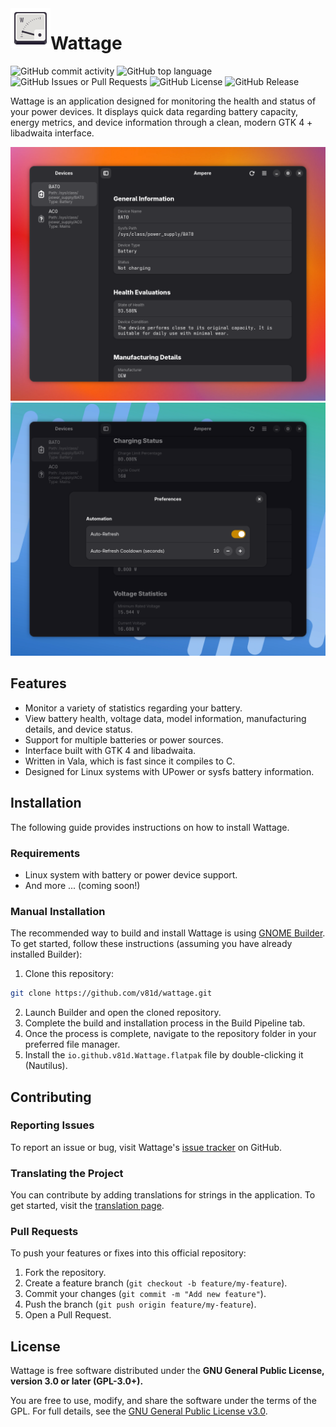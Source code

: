 <img align="left" src="data/icons/hicolor/scalable/apps/io.github.v81d.Wattage.svg" alt="drawing" width="64"/> 

# Wattage

![GitHub commit activity](https://img.shields.io/github/commit-activity/w/v81d/wattage)
![GitHub top language](https://img.shields.io/github/languages/top/v81d/wattage)
![GitHub Issues or Pull Requests](https://img.shields.io/github/issues/v81d/wattage)
![GitHub License](https://img.shields.io/github/license/v81d/wattage)
![GitHub Release](https://img.shields.io/github/v/release/v81d/wattage)

Wattage is an application designed for monitoring the health and status of your power devices. It displays quick data regarding battery capacity, energy metrics, and device information through a clean, modern GTK 4 + libadwaita interface.

![Home page screenshot](demo/screenshot_0.png)
![Preferences page screenshot](demo/screenshot_1.png)

## Features

- Monitor a variety of statistics regarding your battery.
- View battery health, voltage data, model information, manufacturing details, and device status.
- Support for multiple batteries or power sources.
- Interface built with GTK 4 and libadwaita.
- Written in Vala, which is fast since it compiles to C.
- Designed for Linux systems with UPower or sysfs battery information.

## Installation

The following guide provides instructions on how to install Wattage.

### Requirements

- Linux system with battery or power device support.
- And more ... (coming soon!)

### Manual Installation

The recommended way to build and install Wattage is using [GNOME Builder](https://apps.gnome.org/Builder). To get started, follow these instructions (assuming you have already installed Builder):

1. Clone this repository:

```bash
git clone https://github.com/v81d/wattage.git
```

2. Launch Builder and open the cloned repository.
3. Complete the build and installation process in the Build Pipeline tab.
4. Once the process is complete, navigate to the repository folder in your preferred file manager.
5. Install the `io.github.v81d.Wattage.flatpak` file by double-clicking it (Nautilus).

## Contributing

### Reporting Issues
To report an issue or bug, visit Wattage's [issue tracker](https://github.com/v81d/wattage/issues) on GitHub.

### Translating the Project

You can contribute by adding translations for strings in the application. To get started, visit the [translation page](https://app.tolgee.io/projects/23145).

### Pull Requests

To push your features or fixes into this official repository:

1. Fork the repository.
2. Create a feature branch (`git checkout -b feature/my-feature`).
3. Commit your changes (`git commit -m "Add new feature"`).
4. Push the branch (`git push origin feature/my-feature`).
5. Open a Pull Request.

## License

Wattage is free software distributed under the **GNU General Public License, version 3.0 or later (GPL-3.0+).**

You are free to use, modify, and share the software under the terms of the GPL.
For full details, see the [GNU General Public License v3.0](https://www.gnu.org/licenses/gpl-3.0.html).
